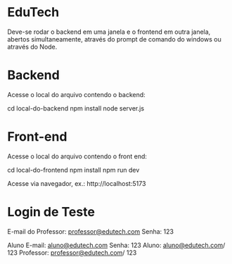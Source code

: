 # EduTech

Deve-se rodar o backend em uma janela e o frontend em outra janela, abertos simultaneamente, através do prompt de comando do windows ou através do Node.

# Backend
Acesse o local do arquivo contendo o backend:

cd local-do-backend 
npm install node server.js

# Front-end
Acesse o local do arquivo contendo o front end:

cd local-do-frontend 
npm install npm run dev

Acesse via navegador, ex.: http://localhost:5173

# Login de Teste
E-mail do Professor: professor@edutech.com Senha: 123

Aluno E-mail: aluno@edutech.com Senha: 123
Aluno: aluno@edutech.com/ 123
Professor: professor@edutech.com/ 123


